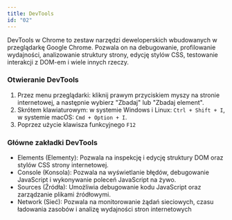 ```yaml
---
title: DevTools
id: "02"
---
```


DevTools w Chrome to zestaw narzędzi deweloperskich wbudowanych w przeglądarkę Google Chrome. Pozwala on na debugowanie, profilowanie wydajności, analizowanie struktury strony, edycję stylów CSS, testowanie interakcji z DOM-em i wiele innych rzeczy.

### Otwieranie DevTools

1. Przez menu przeglądarki: kliknij prawym przyciskiem myszy na stronie internetowej, a następnie wybierz "Zbadaj" lub "Zbadaj element".
2. Skrótem klawiaturowym: w systemie Windows i Linux: `Ctrl + Shift + I`, w systemie macOS: `Cmd + Option + I`.
3. Poprzez użycie klawisza funkcyjnego `F12`

### Główne zakładki DevTools

- Elements (Elementy): Pozwala na inspekcję i edycję struktury DOM oraz stylów CSS strony internetowej.
- Console (Konsola): Pozwala na wyświetlanie błędów, debugowanie JavaScript i wykonywanie poleceń JavaScript na żywo.
- Sources (Źródła): Umożliwia debugowanie kodu JavaScript oraz zarządzanie plikami źródłowymi.
- Network (Sieć): Pozwala na monitorowanie żądań sieciowych, czasu ładowania zasobów i analizę wydajności stron internetowych
